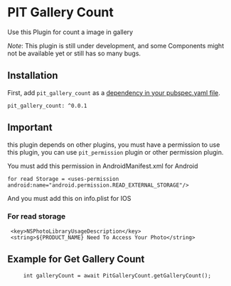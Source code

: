 # PIT Gallery Count

Use this Plugin for count a image in gallery

*Note*: This plugin is still under development, and some Components might not be available yet or still has so many bugs.

## Installation

First, add `pit_gallery_count` as a [dependency in your pubspec.yaml file](https://flutter.io/platform-plugins/).

```
pit_gallery_count: ^0.0.1
```

## Important

this plugin depends on other plugins, you must have a permission to use this plugin, you can use `pit_permission` plugin or other permission plugin.

You must add this permission in AndroidManifest.xml for Android

```
for read Storage = <uses-permission android:name="android.permission.READ_EXTERNAL_STORAGE"/>
```

And you must add this on info.plist for IOS

### For read storage
```
 <key>NSPhotoLibraryUsageDescription</key>
 <string>${PRODUCT_NAME} Need To Access Your Photo</string>
```

## Example for Get Gallery Count
```
     int galleryCount = await PitGalleryCount.getGalleryCount();
```